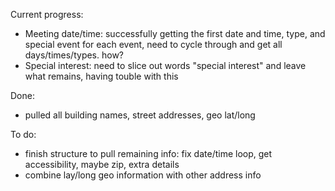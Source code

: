 Current progress:
- Meeting date/time: successfully getting the first date and time, type, and 
special event for each event, need to cycle through and get all days/times/types. how? 
- Special interest: need to slice out words "special interest" and leave what 
remains, having touble with this

Done: 
- pulled all building names, street addresses, geo lat/long

To do: 
- finish structure to pull remaining info: fix date/time loop, get accessibility, 
maybe zip, extra details
- combine lay/long geo information with other address info